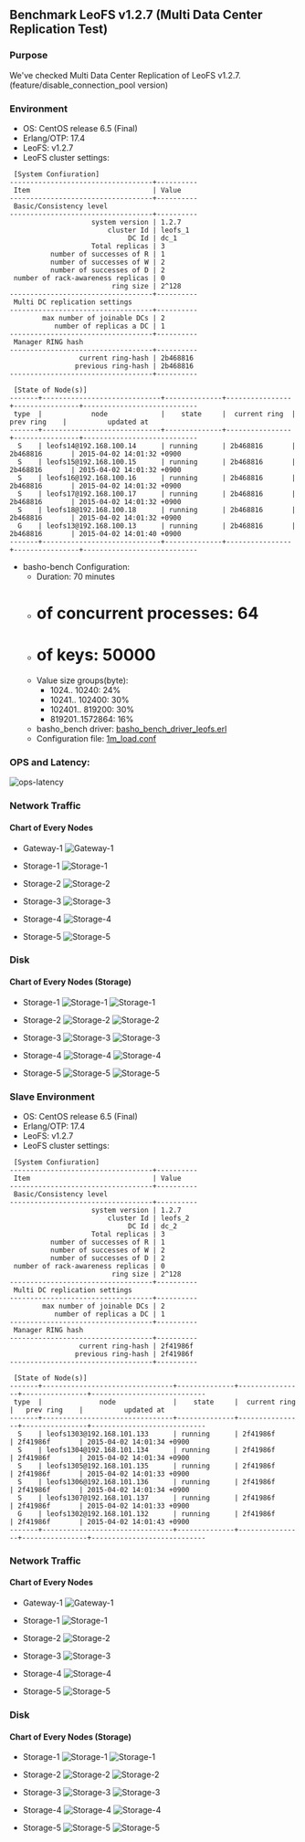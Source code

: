 ## Benchmark LeoFS v1.2.7 (Multi Data Center Replication Test)

### Purpose
We've checked Multi Data Center Replication of LeoFS v1.2.7.(feature/disable_connection_pool version)

### Environment

* OS: CentOS release 6.5 (Final)
* Erlang/OTP: 17.4
* LeoFS: v1.2.7
* LeoFS cluster settings:

```
 [System Confiuration]
-----------------------------------+----------
 Item                              | Value    
-----------------------------------+----------
 Basic/Consistency level
-----------------------------------+----------
                    system version | 1.2.7
                        cluster Id | leofs_1
                             DC Id | dc_1
                    Total replicas | 3
          number of successes of R | 1
          number of successes of W | 2
          number of successes of D | 2
 number of rack-awareness replicas | 0
                         ring size | 2^128
-----------------------------------+----------
 Multi DC replication settings
-----------------------------------+----------
        max number of joinable DCs | 2
           number of replicas a DC | 1
-----------------------------------+----------
 Manager RING hash
-----------------------------------+----------
                 current ring-hash | 2b468816
                previous ring-hash | 2b468816
-----------------------------------+----------

 [State of Node(s)]
-------+-----------------------------+--------------+----------------+----------------+----------------------------
 type  |            node             |    state     |  current ring  |   prev ring    |          updated at         
-------+-----------------------------+--------------+----------------+----------------+----------------------------
  S    | leofs14@192.168.100.14      | running      | 2b468816       | 2b468816       | 2015-04-02 14:01:32 +0900
  S    | leofs15@192.168.100.15      | running      | 2b468816       | 2b468816       | 2015-04-02 14:01:32 +0900
  S    | leofs16@192.168.100.16      | running      | 2b468816       | 2b468816       | 2015-04-02 14:01:32 +0900
  S    | leofs17@192.168.100.17      | running      | 2b468816       | 2b468816       | 2015-04-02 14:01:32 +0900
  S    | leofs18@192.168.100.18      | running      | 2b468816       | 2b468816       | 2015-04-02 14:01:32 +0900
  G    | leofs13@192.168.100.13      | running      | 2b468816       | 2b468816       | 2015-04-02 14:01:40 +0900
-------+-----------------------------+--------------+----------------+----------------+----------------------------

```

* basho-bench Configuration:
    * Duration: 70 minutes
    * # of concurrent processes: 64
    * # of keys: 50000
    * Value size groups(byte):
        *   1024..  10240: 24%
        *  10241.. 102400: 30%
        * 102401.. 819200: 30%
        * 819201..1572864: 16%
    * basho_bench driver: [basho_bench_driver_leofs.erl](https://github.com/leo-project/leofs/blob/develop/test/src/basho_bench_driver_leofs.erl)
    * Configuration file: [1m_load.conf](20150402_140904/1m_load.conf)

### OPS and Latency:

![ops-latency](20150402_140904/summary.png)

### Network Traffic
#### Chart of Every Nodes

* Gateway-1
![Gateway-1](leofs13_20150402_140849/sar_1_20150402_140849_p1p1-if1.png)

* Storage-1
![Storage-1](leofs14_20150402_140849/sar_3_20150402_140849_p1p1-if1.png)

* Storage-2
![Storage-2](leofs15_20150402_140849/sar_3_20150402_140849_p1p1-if1.png)

* Storage-3
![Storage-3](leofs16_20150402_140849/sar_3_20150402_140849_p1p1-if1.png)

* Storage-4
![Storage-4](leofs17_20150402_140849/sar_3_20150402_140849_p1p1-if1.png)

* Storage-5
![Storage-5](leofs18_20150402_140849/sar_2_20150402_140849_p1p1-if1.png)


### Disk
#### Chart of Every Nodes (Storage)

* Storage-1
![Storage-1](leofs14_20150402_140849/sar_3_20150402_140849_dev8-16-t1.png)
![Storage-1](leofs14_20150402_140849/sar_3_20150402_140849_dev8-16-t2.png)

* Storage-2
![Storage-2](leofs15_20150402_140849/sar_3_20150402_140849_dev8-16-t1.png)
![Storage-2](leofs15_20150402_140849/sar_3_20150402_140849_dev8-16-t2.png)

* Storage-3
![Storage-3](leofs16_20150402_140849/sar_3_20150402_140849_dev8-16-t1.png)
![Storage-3](leofs16_20150402_140849/sar_3_20150402_140849_dev8-16-t2.png)

* Storage-4
![Storage-4](leofs17_20150402_140849/sar_3_20150402_140849_dev8-16-t1.png)
![Storage-4](leofs17_20150402_140849/sar_3_20150402_140849_dev8-16-t2.png)

* Storage-5
![Storage-5](leofs18_20150402_140849/sar_2_20150402_140849_dev8-16-t1.png)
![Storage-5](leofs18_20150402_140849/sar_2_20150402_140849_dev8-16-t2.png)

### Slave Environment

* OS: CentOS release 6.5 (Final)
* Erlang/OTP: 17.4
* LeoFS: v1.2.7
* LeoFS cluster settings:

```
 [System Confiuration]
-----------------------------------+----------
 Item                              | Value    
-----------------------------------+----------
 Basic/Consistency level
-----------------------------------+----------
                    system version | 1.2.7
                        cluster Id | leofs_2
                             DC Id | dc_2
                    Total replicas | 3
          number of successes of R | 1
          number of successes of W | 2
          number of successes of D | 2
 number of rack-awareness replicas | 0
                         ring size | 2^128
-----------------------------------+----------
 Multi DC replication settings
-----------------------------------+----------
        max number of joinable DCs | 2
           number of replicas a DC | 1
-----------------------------------+----------
 Manager RING hash
-----------------------------------+----------
                 current ring-hash | 2f41986f
                previous ring-hash | 2f41986f
-----------------------------------+----------

 [State of Node(s)]
-------+--------------------------------+--------------+----------------+----------------+----------------------------
 type  |              node              |    state     |  current ring  |   prev ring    |          updated at         
-------+--------------------------------+--------------+----------------+----------------+----------------------------
  S    | leofs1303@192.168.101.133      | running      | 2f41986f       | 2f41986f       | 2015-04-02 14:01:34 +0900
  S    | leofs1304@192.168.101.134      | running      | 2f41986f       | 2f41986f       | 2015-04-02 14:01:34 +0900
  S    | leofs1305@192.168.101.135      | running      | 2f41986f       | 2f41986f       | 2015-04-02 14:01:33 +0900
  S    | leofs1306@192.168.101.136      | running      | 2f41986f       | 2f41986f       | 2015-04-02 14:01:34 +0900
  S    | leofs1307@192.168.101.137      | running      | 2f41986f       | 2f41986f       | 2015-04-02 14:01:33 +0900
  G    | leofs1302@192.168.101.132      | running      | 2f41986f       | 2f41986f       | 2015-04-02 14:01:43 +0900
-------+--------------------------------+--------------+----------------+----------------+----------------------------

```

### Network Traffic
#### Chart of Every Nodes

* Gateway-1
![Gateway-1](leofs1302_20150402_140849/sar_1_20150402_140849_eth0-if1.png)

* Storage-1
![Storage-1](leofs1303_20150402_140849/sar_1_20150402_140849_eth0-if1.png)

* Storage-2
![Storage-2](leofs1304_20150402_140849/sar_1_20150402_140849_eth0-if1.png)

* Storage-3
![Storage-3](leofs1305_20150402_140849/sar_1_20150402_140849_eth0-if1.png)

* Storage-4
![Storage-4](leofs1306_20150402_140849/sar_1_20150402_140849_eth0-if1.png)

* Storage-5
![Storage-5](leofs1307_20150402_140849/sar_1_20150402_140849_eth0-if1.png)


### Disk
#### Chart of Every Nodes (Storage)

* Storage-1
![Storage-1](leofs1303_20150402_140849/sar_1_20150402_140849_dev8-0-t1.png)
![Storage-1](leofs1303_20150402_140849/sar_1_20150402_140849_dev8-0-t2.png)

* Storage-2
![Storage-2](leofs1304_20150402_140849/sar_1_20150402_140849_dev8-0-t1.png)
![Storage-2](leofs1304_20150402_140849/sar_1_20150402_140849_dev8-0-t2.png)

* Storage-3
![Storage-3](leofs1305_20150402_140849/sar_1_20150402_140849_dev8-0-t1.png)
![Storage-3](leofs1305_20150402_140849/sar_1_20150402_140849_dev8-0-t2.png)

* Storage-4
![Storage-4](leofs1306_20150402_140849/sar_1_20150402_140849_dev8-0-t1.png)
![Storage-4](leofs1306_20150402_140849/sar_1_20150402_140849_dev8-0-t2.png)

* Storage-5
![Storage-5](leofs1307_20150402_140849/sar_1_20150402_140849_dev8-0-t1.png)
![Storage-5](leofs1307_20150402_140849/sar_1_20150402_140849_dev8-0-t2.png)

